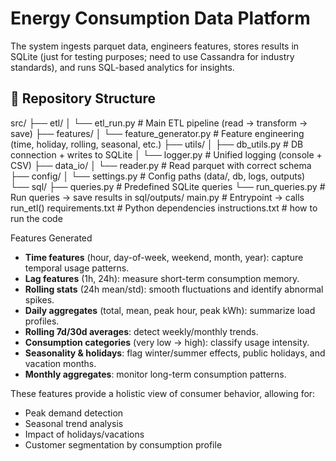 # Energy Consumption Data Platform

The system ingests parquet data, engineers features, stores results in SQLite (just for testing purposes; need to use Cassandra for industry standards), and runs SQL-based analytics for insights.
 
## 📂 Repository Structure
src/
├── etl/
│ └── etl_run.py # Main ETL pipeline (read → transform → save)
├── features/
│ └── feature_generator.py # Feature engineering (time, holiday, rolling, seasonal, etc.)
├── utils/
│ ├── db_utils.py # DB connection + writes to SQLite
│ └── logger.py # Unified logging (console + CSV)
├── data_io/
│ └── reader.py # Read parquet with correct schema
├── config/
│ └── settings.py # Config paths (data/, db, logs, outputs)
└── sql/
├── queries.py # Predefined SQLite queries
└── run_queries.py # Run queries → save results in sql/outputs/
main.py # Entrypoint → calls run_etl()
requirements.txt # Python dependencies
instructions.txt # how to run the code


Features Generated

- **Time features** (hour, day-of-week, weekend, month, year): capture temporal usage patterns.  
- **Lag features** (1h, 24h): measure short-term consumption memory.  
- **Rolling stats** (24h mean/std): smooth fluctuations and identify abnormal spikes.  
- **Daily aggregates** (total, mean, peak hour, peak kWh): summarize load profiles.  
- **Rolling 7d/30d averages**: detect weekly/monthly trends.  
- **Consumption categories** (very low → high): classify usage intensity.  
- **Seasonality & holidays**: flag winter/summer effects, public holidays, and vacation months.  
- **Monthly aggregates**: monitor long-term consumption patterns.  

These features provide a holistic view of consumer behavior, allowing for:  
- Peak demand detection  
- Seasonal trend analysis  
- Impact of holidays/vacations  
- Customer segmentation by consumption profile

